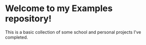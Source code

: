 # Welcome to my Examples repository!

This is a basic collection of some school and personal projects I've completed.
